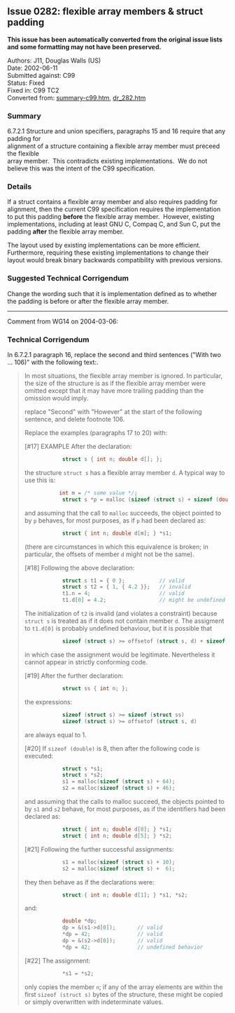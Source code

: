 ## Issue 0282: flexible array members \& struct padding

**This issue has been automatically converted from the original issue lists and some formatting may not have been preserved.**

Authors: J11, Douglas Walls (US)  
Date: 2002-06-11  
Submitted against: C99  
Status: Fixed  
Fixed in: C99 TC2  
Converted from: [summary-c99.htm](https://www.open-std.org/jtc1/sc22/wg14/www/docs/summary-c99.htm), [dr_282.htm](https://www.open-std.org/jtc1/sc22/wg14/www/docs/dr_282.htm)

### Summary

6.7.2.1 Structure and union specifiers, paragraphs 15 and 16 require that any
padding for  
alignment of a structure containing a flexible array member must preceed the
flexible  
array member.  This contradicts existing implementations.  We do not believe
this was the intent of the C99 specification.

### Details

If a struct contains a flexible array member and also requires padding for
alignment, then the current C99 specification requires the implementation to put
this padding **before** the flexible array member.  However, existing
implementations, including at least GNU C, Compaq C, and Sun C, put the padding
**after** the flexible array member.

The layout used by existing implementations can be more efficient. Furthermore,
requiring these existing implementations to change their layout would break
binary backwards compatibility with previous versions.

### Suggested Technical Corrigendum

Change the wording such that it is implementation defined as to whether the
padding is before or after the flexible array member.

---

Comment from WG14 on 2004-03-06:

### Technical Corrigendum

In 6.7.2.1 paragraph 16, replace the second and third sentences ("With two ...
106)" with the following text:.

> In most situations, the flexible array member is ignored. In particular, the
> size of the structure is as if the flexible array member were omitted except
> that it may have more trailing padding than the omission would imply.
>
> replace "Second" with "However" at the start of the following sentence, and
> delete footnote 106\.
>
> Replace the examples (paragraphs 17 to 20\) with:
>
> \[#17\] EXAMPLE After the declaration:
>
> ```c
>             struct s { int n; double d[]; };
> ```
>
> the structure `struct s` has a flexible array member `d`. A typical way to use
> this is:
>
> ```c
>            int m = /* some value */;
>             struct s *p = malloc (sizeof (struct s) + sizeof (double [m]));
> ```
>
> and assuming that the call to `malloc` succeeds, the object pointed to by `p`
> behaves, for most purposes, as if `p` had been declared as:
>
> ```c
>             struct { int n; double d[m]; } *s1;
> ```
>
> (there are circumstances in which this equivalence is broken; in particular, the
> offsets of member `d` might not be the same).
>
> \[#18\] Following the above declaration:
>
> ```c
>             struct s t1 = { 0 };           // valid
>             struct s t2 = { 1, { 4.2 }};   // invalid
>             t1.n = 4;                      // valid
>             t1.d[0] = 4.2;                 // might be undefined behavior
> ```
>
> The initialization of `t2` is invalid (and violates a constraint) because
> `struct s` is treated as if it does not contain member `d`. The assigment to
> `t1.d[0]` is probably undefined behaviour, but it is possible that
>
> ```c
>             sizeof (struct s) >= offsetof (struct s, d) + sizeof (double)
> ```
>
> in which case the assignment would be legitimate. Nevertheless it cannot appear
> in strictly conforming code.
>
> \[#19\] After the further declaration:
>
> ```c
>             struct ss { int n; };
> ```
>
> the expressions:
>
> ```c
>             sizeof (struct s) >= sizeof (struct ss)
>             sizeof (struct s) >= offsetof (struct s, d)
> ```
>
> are always equal to 1\.
>
> \[#20\] If `sizeof (double)` is 8, then after the following code is executed:
>
> ```c
>             struct s *s1;
>             struct s *s2;
>             s1 = malloc(sizeof (struct s) + 64);
>             s2 = malloc(sizeof (struct s) + 46);
> ```
>
> and assuming that the calls to malloc succeed, the objects pointed to by `s1`
> and `s2` behave, for most purposes, as if the identifiers had been declared as:
>
> ```c
>             struct { int n; double d[8]; } *s1;
>             struct { int n; double d[5]; } *s2;
> ```
>
> \[#21\] Following the further successful assignments:
>
> ```c
>             s1 = malloc(sizeof (struct s) + 10);
>             s2 = malloc(sizeof (struct s) +  6);
> ```
>
> they then behave as if the declarations were:
>
> ```c
>             struct { int n; double d[1]; } *s1, *s2;
> ```
>
> and:
>
> ```c
>             double *dp;
>             dp = &(s1->d[0]);       // valid
>             *dp = 42;               // valid
>             dp = &(s2->d[0]);       // valid
>             *dp = 42;               // undefined behavior
> ```
>
> \[#22\] The assignment:
>
> ```c
>             *s1 = *s2;
> ```
>
> only copies the member `n`; if any of the array elements are within the first
> `sizeof (struct s)` bytes of the structure, these might be copied or simply
> overwritten with indeterminate values.
